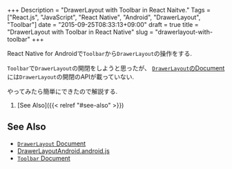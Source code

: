 +++
Description = "DrawerLayout with Toolbar in React Naitve."
Tags = ["React.js", "JavaScript", "React Native", "Android", "DrawerLayout", "Toolbar"]
date = "2015-09-25T08:33:13+09:00"
draft = true
title = "DrawerLayout with Toolbar in React Native"
slug = "drawerlayout-with-toolbar"
+++

React Native for Androidで`Toolbar`から`DrawerLayout`の操作をする.

<!--more-->

`Toolbar`で`DrawerLayout`の開閉をしようと思ったが、
[`DrawerLayout`のDocument](https://facebook.github.io/react-native/docs/drawerlayoutandroid.html)
には`DrawerLayout`の開閉のAPIが載っていない.

やってみたら簡単にできたので解説する.


1. [See Also]({{< relref "#see-also" >}})


See Also
---

- [`DrawerLayout` Document](https://facebook.github.io/react-native/docs/drawerlayoutandroid.html)
- [DrawerLayoutAndroid.android.js](https://github.com/facebook/react-native/blob/master/Libraries/Components/DrawerAndroid/DrawerLayoutAndroid.android.js)
- [`Toolbar` Document](https://facebook.github.io/react-native/docs/toolbarandroid.html)
